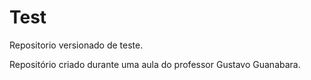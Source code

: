 # Test
 Repositorio versionado de teste.

 Repositório criado durante uma aula do professor Gustavo Guanabara.
